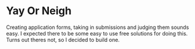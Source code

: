 # Yay Or Neigh

Creating application forms, taking in submissions and judging them sounds easy. I expected there to be some easy to use free solutions for doing this. Turns out theres not, so I decided to build one.
